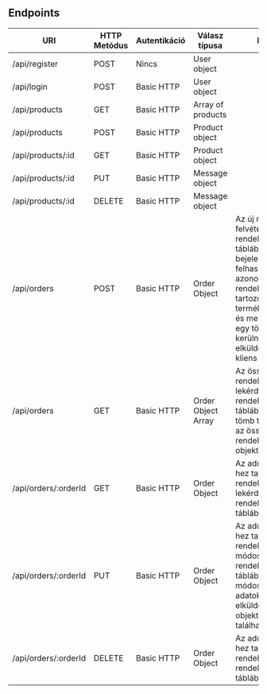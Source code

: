 ## Endpoints

| URI                  | HTTP Metódus | Autentikáció | Válasz típusa      | Leírás                                                                                                                                                                                           |
|----------------------|--------------|--------------|--------------------|--------------------------------------------------------------------------------------------------------------------------------------------------------------------------------------------------|
| /api/register        | POST         | Nincs        | User object        |                                                                                                                                                                                                  |
| /api/login           | POST         | Basic HTTP   | User object        |                                                                                                                                                                                                  |
| /api/products        | GET          | Basic HTTP   | Array of products  |                                                                                                                                                                                                  |
| /api/products        | POST         | Basic HTTP   | Product object     |                                                                                                                                                                                                  |
| /api/products/:id    | GET          | Basic HTTP   | Product object     |                                                                                                                                                                                                  |
| /api/products/:id    | PUT          | Basic HTTP   | Message object     |                                                                                                                                                                                                  |
| /api/products/:id    | DELETE       | Basic HTTP   | Message object     |                                                                                                                                                                                                  |
| /api/orders          | POST         | Basic HTTP   | Order Object       | Az új rendelés felvétele a rendelések táblába a bejelentkezett felhasználó azonosítójával. A rendeléshez tartozó termékazonosítók és mennyiségek egy tömbben kerülnek elküldésre a kliens által. |
| /api/orders          | GET          | Basic HTTP   | Order Object Array | Az összes rendelés lekérdezése a rendelések táblából. A válasz tömb tartalmazza az összes rendelés objektumait.                                                                                  |
| /api/orders/:orderId | GET          | Basic HTTP   | Order Object       | Az adott orderId-hez tartozó rendelés lekérdezése a rendelések táblából.                                                                                                                         |
| /api/orders/:orderId | PUT          | Basic HTTP   | Order Object       | Az adott orderId-hez tartozó rendelés módosítása a rendelések táblában. A módosítani kívánt adatok az elküldött objektumban találhatóak.                                                         |
| /api/orders/:orderId | DELETE       | Basic HTTP   | Order Object       | Az adott orderId-hez tartozó rendelés törlése a rendelések táblából.                                                                                                                             |
